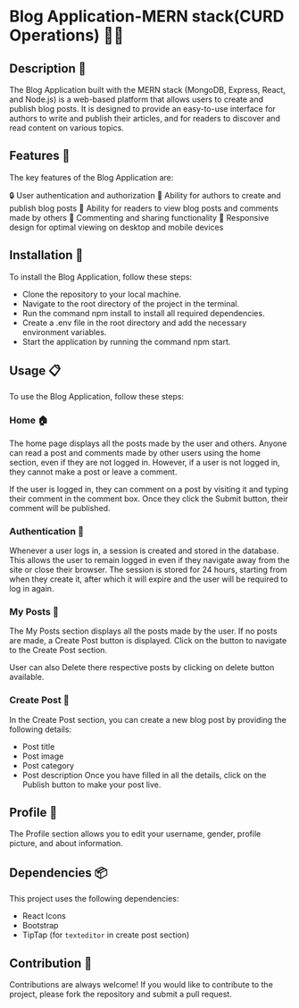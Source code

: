 # Blog Application-MERN stack(CURD Operations) 📝🌐

## Description 📝

The Blog Application built with the MERN stack (MongoDB, Express, React, and Node.js) is a web-based platform that allows users to create and publish blog posts. It is designed to provide an easy-to-use interface for authors to write and publish their articles, and for readers to discover and read content on various topics.

## Features 🚀

The key features of the Blog Application are:

🔒 User authentication and authorization
📝 Ability for authors to create and publish blog posts
📖 Ability for readers to view blog posts and comments made by others
💬 Commenting and sharing functionality
📱 Responsive design for optimal viewing on desktop and mobile devices

## Installation 🔧

To install the Blog Application, follow these steps:

- Clone the repository to your local machine.
- Navigate to the root directory of the project in the terminal.
- Run the command npm install to install all required dependencies.
- Create a .env file in the root directory and add the necessary environment variables.
- Start the application by running the command npm start.

## Usage 📋

To use the Blog Application, follow these steps:

### Home 🏠

The home page displays all the posts made by the user and others. Anyone can read a post and comments made by other users using the home section, even if they are not logged in. However, if a user is not logged in, they cannot make a post or leave a comment.

If the user is logged in, they can comment on a post by visiting it and typing their comment in the comment box. Once they click the Submit button, their comment will be published.

### Authentication 🔐

Whenever a user logs in, a session is created and stored in the database. This allows the user to remain logged in even if they navigate away from the site or close their browser. The session is stored for 24 hours, starting from when they create it, after which it will expire and the user will be required to log in again.

### My Posts 📝

The My Posts section displays all the posts made by the user. If no posts are made, a Create Post button is displayed. Click on the button to navigate to the Create Post section.

User can also Delete there respective posts by clicking on delete button available.

### Create Post 📝

In the Create Post section, you can create a new blog post by providing the following details:

- Post title
- Post image
- Post category
- Post description
  Once you have filled in all the details, click on the Publish button to make your post live.

## Profile 👥

The Profile section allows you to edit your username, gender, profile picture, and about information.

## Dependencies 📦

This project uses the following dependencies:

- React Icons
- Bootstrap
- TipTap (for `texteditor` in create post section)

## Contribution 🤝

Contributions are always welcome! If you would like to contribute to the project, please fork the repository and submit a pull request.
